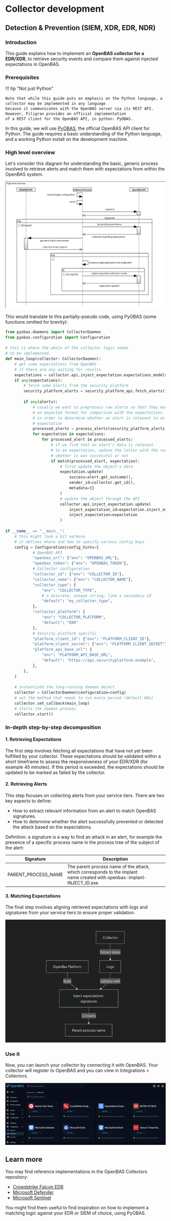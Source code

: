 # Collector development

## Detection & Prevention (SIEM, XDR, EDR, NDR)

### Introduction

This guide explains how to implement an **OpenBAS collector for a EDR/XDR**, to retrieve security events and compare
them against injected expectations in OpenBAS.

### Prerequisites

!!! tip "Not just Python"

    Note that while this guide puts an emphasis on the Python language, a collector may be implemented in any language
    because it communicates with the OpenBAS server via its REST API. However, Filigran provides an official implementation
    of a REST client for the OpenBAS API, in python: PyOBAS.

In this guide, we will use [PyOBAS](https://pypi.org/project/pyobas/), the official OpenBAS API client for Python. The guide requires a basic understanding
of the Python language, and a working Python install on the development machine.

### High level overview

Let's consider this diagram for understanding the basic, generic process involved to retrieve alerts and match them with
expectations from within the OpenBAS system.

![High level process overview](assets/high-level-collector-overview.png)

This would translate to this partially-pseudo code, using PyOBAS (some functions omitted for brevity):
```python
from pyobas.daemons import CollectorDaemon
from pyobas.configuration import Configuration

# this is where the whole of the collector logic needs
# to be implemented.
def main_loop(collector: CollectorDaemon):
    # get some expectations from OpenBAS
    # if there are any waiting for results
    expectations = collector.api.inject_expectation.expectations_models_for_source(collector.get_id())
    if any(expectations):
        # fetch some alerts from the security platform
        security_platform_alerts = security_platform_api.fetch_alerts();

        if any(alerts):
            # usually we want to preprocess raw alerts so that they match
            # an expected format for comparison with the expectations
            # in order to determine whether an alert is relevant to an
            # expectation
            processed_alerts = process_alerts(security_platform_alerts)
            for expectation in expectations:
                for processed_alert in processed_alerts:
                    # if we find that an alert's data is relevant
                    # to an expectation, update the latter with the result
                    # whether it was successful or not
                    if match(processed_alert, expectation):
                        # first update the object's data
                        expectation.update(
                            success=alert.get_outcome(),
                            sender_id=collector.get_id(),
                            metadata={}
                        )
                        # update the object through the API
                        collector.api.inject_expectation.update(
                            inject_expectation_id=expectation.inject_expectation_id,
                            inject_expectation=expectation
                        )

if __name__ == "__main__":
    # this might look a bit verbose
    # it defines where and how to specify various config keys
    config = Configuration(config_hints={
            # OpenBAS API
            "openbas_url": {"env": "OPENBAS_URL"},
            "openbas_token": {"env": "OPENBAS_TOKEN"},
            # Collector configuration
            "collector_id": {"env": "COLLECTOR_ID"},
            "collector_name": {"env": "COLLECTOR_NAME"},
            "collector_type": {
                "env": "COLLECTOR_TYPE",
                # a discrete, unique string; like a secondary id
                "default": "my_collector_type",
            },
            "collector_platform": {
                "env": "COLLECTOR_PLATFORM",
                "default": "EDR"
            },
            # Security platform specific
            "platform_client_id": {"env": "PLATFORM_CLIENT_ID"},
            "platform_client_secret": {"env": "PLATFORM_CLIENT_SECRET"},
            "platform_api_base_url": {
                "env": "PLATFORM_API_BASE_URL",
                "default": "https://api.securityplatform.example",
            },
        },
    )

    # instantiate the long-running daemon object
    collector = CollectorDaemon(configuration=config)
    # set the method that needs to run every period (default 60s)
    collector.set_callback(main_loop)
    # starts the daemon process
    collector.start()
```

### In-depth step-by-step decomposition
#### 1. Retrieving Expectations

The first step involves fetching all expectations that have not yet been fulfilled by your collector. These expectations
should be validated within a short timeframe to assess the responsiveness of your EDR/XDR (for example 45 minutes). If this
period is exceeded, the expectations should be updated to be marked as failed by the collector.

#### 2. Retrieving Alerts

This step focuses on collecting alerts from your service tiers. There are two key aspects to define:

- How to extract relevant information from an alert to match OpenBAS signatures.
- How to determine whether the alert successfully prevented or detected the attack based on the expectations.

Definition: a signature is a way to find an attack in an alert, for example the presence of a specific process name
in the process tree of the subject of the alert:

| Signature           | Description                                                                                                                 |
|---------------------|-----------------------------------------------------------------------------------------------------------------------------|
| PARENT_PROCESS_NAME | The parent process name of the attack, which corresponds to the implant<br/>name created with openbas-implant-INJECT_ID.exe |

#### 3. Matching Expectations

The final step involves aligning retrieved expectations with logs and signatures from your service tiers to ensure
proper validation.

![Collector diagram](assets/collector-diagram.png)

### Use it

Now, you can launch your collector by connecting it with OpenBAS.
Your collector will register to OpenBAS and you can view in Integrations > Collectors.

![Collectors view in OpenBAS](assets/collectors-view.png)

## Learn more

You may find reference implementations in the OpenBAS Collectors repository:

* [Crowdstrike Falcon EDR](https://github.com/OpenBAS-Platform/collectors/tree/main/crowdstrike)
* [Microsoft Defender](https://github.com/OpenBAS-Platform/collectors/tree/main/microsoft-defender)
* [Microsoft Sentinel](https://github.com/OpenBAS-Platform/collectors/tree/main/microsoft-sentinel)

You might find them useful to find inspiration on how to implement a matching logic against your EDR or SIEM
of choice, using PyOBAS.
